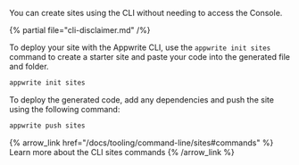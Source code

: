 You can create sites using the CLI without needing to access the Console.

{% partial file="cli-disclaimer.md" /%}

To deploy your site with the Appwrite CLI, use the `appwrite init sites` command to create a starter site and paste your code into the generated file and folder.

```sh
appwrite init sites
```

To deploy the generated code, add any dependencies and push the site using the following command:

```sh
appwrite push sites
```

{% arrow_link href="/docs/tooling/command-line/sites#commands" %}
Learn more about the CLI sites commands
{% /arrow_link %}
